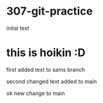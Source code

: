 # 307-git-practice
 inital text

# this is hoikin :D

 first added text to sams branch


second changed text added to main


ok new change to main
